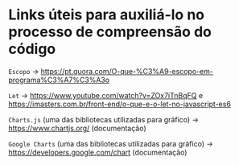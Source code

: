 # Links úteis para auxiliá-lo no processo de compreensão do código

`Escopo` -> https://pt.quora.com/O-que-%C3%A9-escopo-em-programa%C3%A7%C3%A3o

`Let` -> https://www.youtube.com/watch?v=ZOx7iTnBqFQ e https://imasters.com.br/front-end/o-que-e-o-let-no-javascript-es6

`Charts.js` (uma das bibliotecas utilizadas para gráfico) -> https://www.chartjs.org/ (documentação)

`Google Charts` (uma das bibliotecas utilizadas para gráfico) -> https://developers.google.com/chart (documentação)




